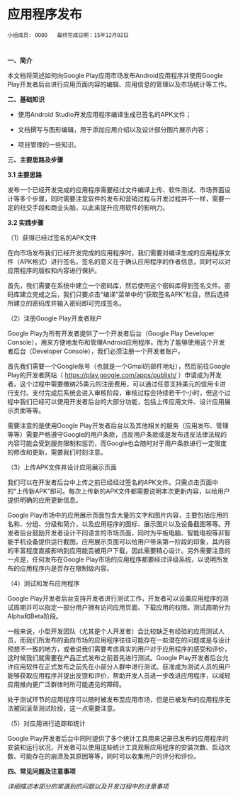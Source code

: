 # 应用程序发布


    小组成员: OOOO   最终完成日期：15年12月02日
# 

**一、简介**

本文档将简述如何向Google Play应用市场发布Android应用程序并使用Google Play开发者后台进行应用页面内容的编辑、应用信息的管理以及市场统计等工作。

**二、基础知识**
   
* 使用Android Studio开发应用程序编译生成已签名的APK文件；

* 文档撰写与图形编辑，用于添加应用介绍以及设计部分图片展示内容；

* 项目管理的一些知识。

**三、主要思路及步骤**

**3.1 主要思路**

发布一个已经开发完成的应用程序需要经过文件编译上传、软件测试、市场界面设计等多个步骤，同时需要注意软件的发布和营销过程与开发过程并不一样，需要一定的社交手段和商业头脑，以此来提升应用软件的影响力。

**3.2 实践步骤**

（1）获得已经过签名的APK文件

在向市场发布我们已经开发完成的应用程序时，我们需要对编译生成的应用程序文件（APK格式）进行签名。签名的意义在于确认应用程序的作者信息，同时可以对应用程序的版权和内容进行保护。

首先，我们需要在系统中建立一个密码库，然后使用这个密码库得到签名文件。密码库建立完成之后，我们只要点击“编译”菜单中的“获取签名APK”栏目，然后选择所建立的密码库并输入密码即可完成签名。

（2）注册Google Play开发者账户

Google Play为所有开发者提供了一个开发者后台（Google Play Developer Console），用来方便地发布和管理Android应用程序。而为了能够使用这个开发者后台（Developer Console），我们必须注册一个开发者账户。

首先我们需要一个Google账号（也就是一个Gmail的邮件地址），然后前往Google Play的开发者网站（ https://play.google.com/apps/publish/ ）申请成为开发者。这个过程中需要缴纳25美元的注册费用，可以通过任意支持美元的信用卡进行支付。支付完成后系统会进入审核阶段，审核过程会持续若干个小时，但这个过程中我们已经可以使用开发者后台的大部分功能，包括上传应用文件、设计应用展示页面等等。

需要注意的是使用Google Play开发者后台以及其他相关的服务（应用发布、管理等等）需要严格遵守Google的用户条款，违反用户条款或是发布违反法律法规的内容可能会受到服务限制和惩罚，而Google也会随时对于用户条款进行一定限度的修改和更新，需要我们时刻注意。

（3）上传APK文件并设计应用展示页面

我们可以在开发者后台中上传之前已经经过签名的APK文件。只需点击页面中的“上传新APK”即可。每次上传新的APK文件都需要说明本次更新内容，以给用户提供明确的应用更新信息。

Google Play市场中的应用展示页面包含大量的文字和图片内容，主要包括应用的名称、分组、分级和简介，以及应用程序的图标、展示图片以及设备截图等等。开发者后台鼓励开发者设计不同语言的市场页面，同时为平板电脑、智能电视等非智能手机设备提供运行截图。应用展示页面可以给用户带来第一阶段的印象，其内容的丰富程度直接影响到应用能否被用户下载，因此需要精心设计。另外需要注意的一点是，任何发布在Google Play市场的应用程序都要经过评级系统，以说明所发布的应用程序内是否存在限制级内容。

（4）测试和发布应用程序

Google Play开发者后台支持开发者进行测试工作，开发者可以设置应用程序的测试周期并可以指定一部分用户拥有访问应用页面、下载应用的权限。测试周期分为Alpha和Beta阶段。

一般来说，小型开发团队（尤其是个人开发者）会比较缺乏有经验的应用测试人员，而我们所发布的面向市场的应用程序往往可能存在一些潜在的问题或是与设计预想不一致的地方，或者说我们需要考虑真实的用户对于应用程序的感受和评价，这时候我们就需要在产品正式发布之前首先进行测试。Google Play开发者后台允许应用软件在正式发布之前先在小部分人群中进行测试。获准成为测试人员的用户能够获取应用程序并提出反馈和评价，帮助开发人员进一步改进应用程序，以减轻应用推向更广泛群体时所可能遇见的障碍。

处于测试环节的应用程序可以随时被发布至应用市场，但是已被发布的应用程序无法被回滚至测试阶段，这一点需要注意。

（5）对应用进行追踪和统计

Google Play开发者后台中同时提供了多个统计工具用来记录已发布的应用程序的安装和运行状况，开发者可以使用这些统计工具观察应用程序的安装次数、启动次数、可能存在的崩溃及其原因等等，同时可以收集用户的评分和评价。


**四、常见问题及注意事项**

*详细描述本部分的常遇到的问题以及开发过程中的注意事项*
